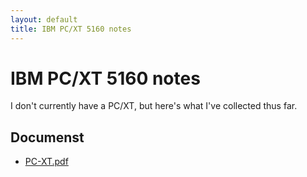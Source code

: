 ```yaml
---
layout: default
title: IBM PC/XT 5160 notes
---
```


# IBM PC/XT 5160 notes

I don't currently have a PC/XT, but here's what I've collected
thus far.

## Documenst

 * [PC-XT.pdf](PC-XT.pdf)

